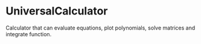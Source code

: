 # UniversalCalculator

Calculator that can evaluate equations, plot polynomials, solve matrices and integrate function.